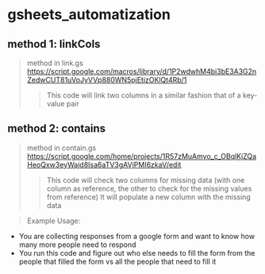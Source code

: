 # gsheets_automatization
## method 1: linkCols
> method in link.gs
https://script.google.com/macros/library/d/1P2wdwhM4bi3bE3A3G2nZedwCUT81uVoJyVVp880WN5pjEtizOKlQt4Rb/1
>> This code will link two columns in a similar fashion that of a key-value pair

## method 2: contains
> method in contain.gs
https://script.google.com/home/projects/1R57zMuAmyo_c_OBqlKjZQaHeoQxw3eyWajd8Isa6aTV3gAVjPMI6zkaV/edit 
>> This code will check two columns for missing data (with one column as reference, the other to check for the missing values from reference)
>> It will populate a new column with the missing data

> Example Usage:
- You are collecting responses from a google form and want to know how many more people need to respond
- You run this code and figure out who else needs to fill the form from the people that filled the form vs all the people that need to fill it
